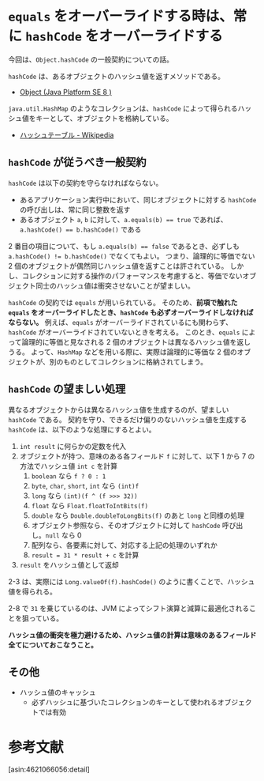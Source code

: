 # `equals` をオーバーライドする時は、常に `hashCode` をオーバーライドする

今回は、`Object.hashCode` の一般契約についての話。

`hashCode` は、あるオブジェクトのハッシュ値を返すメソッドである。

* [Object (Java Platform SE 8 )](http://docs.oracle.com/javase/8/docs/api/java/lang/Object.html#hashCode--)

`java.util.HashMap` のようなコレクションは、`hashCode` によって得られるハッシュ値をキーとして、オブジェクトを格納している。

* [ハッシュテーブル - Wikipedia](http://ja.wikipedia.org/wiki/%E3%83%8F%E3%83%83%E3%82%B7%E3%83%A5%E3%83%86%E3%83%BC%E3%83%96%E3%83%AB)

## `hashCode` が従うべき一般契約

`hashCode` は以下の契約を守らなければならない。

* あるアプリケーション実行中において、同じオブジェクトに対する `hashCode` の呼び出しは、常に同じ整数を返す
* あるオブジェクト `a`, `b` に対して、`a.equals(b) == true` であれば、`a.hashCode() == b.hashCode()` である

2 番目の項目について、もし `a.equals(b) == false` であるとき、必ずしも `a.hashCode() != b.hashCode()` でなくてもよい。
つまり、論理的に等価でない 2 個のオブジェクトが偶然同じハッシュ値を返すことは許されている。
しかし、コレクションに対する操作のパフォーマンスを考慮すると、等価でないオブジェクト同士のハッシュ値は衝突させないことが望ましい。

`hashCode` の契約では `equals` が用いられている。
そのため、**前項で触れた `equals` をオーバーライドしたとき、`hashCode` も必ずオーバーライドしなければならない。**
例えば、`equals` がオーバーライドされているにも関わらず、`hashCode` がオーバーライドされていないときを考える。
このとき、`equals` によって論理的に等価と見なされる 2 個のオブジェクトは異なるハッシュ値を返しうる。
よって、`HashMap` などを用いる際に、実際は論理的に等価な 2 個のオブジェクトが、別のものとしてコレクションに格納されてしまう。

## `hashCode` の望ましい処理

異なるオブジェクトからは異なるハッシュ値を生成するのが、望ましい `hashCode` である。
契約を守り、できるだけ偏りのないハッシュ値を生成する `hashCode` は、以下のような処理にするとよい。

1. `int result` に何らかの定数を代入
2. オブジェクトが持つ、意味のある各フィールド `f` に対して、以下 1 から 7 の方法でハッシュ値 `int c` を計算
    1. `boolean` なら `f ? 0 : 1`
    2. `byte`, `char`, `short`, `int` なら `(int)f`
    3. `long` なら `(int)(f ^ (f >>> 32))`
    4. `float` なら `Float.floatToIntBits(f)`
    5. `double` なら `Double.doubleToLongBits(f)` のあと `long` と同様の処理
    6. オブジェクト参照なら、そのオブジェクトに対して `hashCode` 呼び出し。`null` なら 0
    7. 配列なら、各要素に対して、対応する上記の処理のいずれか
    8. `result = 31 * result + c` を計算
3. `result` をハッシュ値として返却

2-3 は、実際には `Long.valueOf(f).hashCode()` のように書くことで、ハッシュ値を得られる。

2-8 で `31` を乗じているのは、JVM によってシフト演算と減算に最適化されることを狙っている。

**ハッシュ値の衝突を極力避けるため、ハッシュ値の計算は意味のあるフィールド全てについておこなうこと。**

## その他

* ハッシュ値のキャッシュ
    * 必ずハッシュに基づいたコレクションのキーとして使われるオブジェクトでは有効

# 参考文献

[asin:4621066056:detail]
